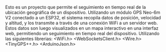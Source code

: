 Esto es un proyecto que permite el seguimiento en tiempo real de la ubicación geográfica de un dispositivo. Utilizando un módulo GPS Neo-6m V2 conectado a un ESP32, el sistema recopila datos de posición, velocidad y altitud, y los transmite a través de una conexión WiFi a un servidor web. Estos datos son luego visualizados en un mapa interactivo en una interfaz web, permitiendo un seguimiento en tiempo real del dispositivo.
Utilizando las siguientes librerias: <WiFi.h> <WebSocketsClient.h> <Wire.h>  <TinyGPS++.h> <ArduinoJson.h>
